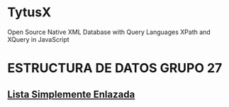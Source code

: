 # TytusX
Open Source Native XML Database with Query Languages XPath and XQuery in JavaScript


# ESTRUCTURA DE DATOS GRUPO 27
## [Lista Simplemente Enlazada](https://tytusds.github.io/20211SVAC/G27/Lineal_Structures/simple_list.html)
